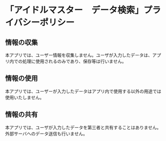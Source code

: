 # 「アイドルマスター　データ検索」プライバシーポリシー
## 情報の収集
本アプリでは、ユーザー情報を収集しません。ユーザが入力したデータは、アプリ内での処理に使用されるのみであり、保存等は行いません。

## 情報の使用
本アプリでは、ユーザーが入力したデータはアプリ内で使用する以外の用途では使用いたしません。

## 情報の共有
本アプリでは、ユーザが入力したデータを第三者と共有することはありません。外部サーバへのデータ送信も行いません。
